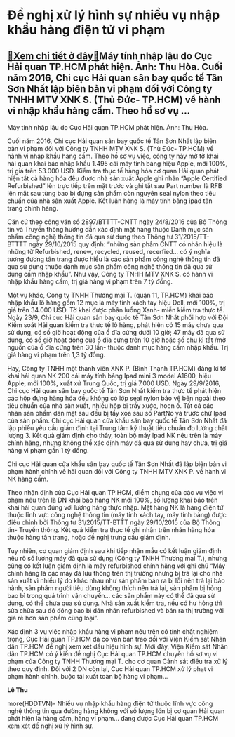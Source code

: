 Đề nghị xử lý hình sự nhiều vụ nhập khẩu hàng điện tử vi phạm
=============================================================

[:gift:Xem chi tiết ở đây:gift:](https://hddtvn.com/de-nghi-xu-ly-hinh-su-nhieu-vu-nhap-khau-hang-dien-tu-vi-pham/)Máy tính nhập lậu do Cục Hải quan TP.HCM phát hiện. Ảnh: Thu Hòa. Cuối năm 2016, Chi cục Hải quan sân bay quốc tế Tân Sơn Nhất lập biên bản vi phạm đối với Công ty TNHH MTV XNK S. (Thủ Đức- TP.HCM) về hành vi nhập khẩu hàng cấm. Theo hồ sơ vụ …
----------------------------------------------------------------------------------------------------------------------------------------------------------------------------------------------------------------------------------------------------







 






 Máy tính nhập lậu do Cục Hải quan TP.HCM phát hiện. Ảnh: Thu Hòa. 


Cuối năm 2016, Chi cục Hải quan sân bay quốc tế Tân Sơn Nhất lập biên bản vi phạm đối với Công ty TNHH MTV XNK S. (Thủ Đức- TP.HCM) về hành vi nhập khẩu hàng cấm. Theo hồ sơ vụ việc, công ty này mở tờ khai hải quan khai báo nhập khẩu 1.495 cái máy tính bảng hiệu Apple, mới 100%, trị giá trên 53.000 USD. Kiểm tra thực tế hàng hóa cơ quan Hải quan phát hiện tất cả hàng hóa đều được nhà sản xuất Apple ghi nhãn “Apple Certified Refurbished” lên trực tiếp trên mặt trước và ghi tắt sau Part number là RFB lên mặt sau từng bao bì đựng sản phẩm còn nguyên seal nylon theo tiêu chuẩn của nhà sản xuất Apple. Kết luận hàng là máy tính bảng ipad tân trang chính hãng. 


Căn cứ theo công văn số 2897/BTTTT-CNTT ngày 24/8/2016 của Bộ Thông tin và Truyền thông hướng dẫn xác định mặt hàng thuộc Danh mục sản phẩm công nghệ thông tin đã qua sử dụng theo Thông tư 31/2015/TT-BTTTT ngày 29/10/2015 quy định: “những sản phẩm CNTT có nhãn hiệu là những từ Refurbished, renew, recycled, reused, recerfied… có ý nghĩa tương đương tân trang được hiểu là các sản phẩm công nghệ thông tin đã qua sử dụng thuộc danh mục sản phẩm công nghệ thông tin đã qua sử dụng cấm nhập khẩu”. Như vậy, Công ty TNHH MTV XNK S. có hành vi nhập khẩu hàng cấm, trị giá hàng vi phạm trên 7 tỷ đồng. 


Một vụ khác, Công ty TNHH Thương mại T. (quận 11, TP.HCM) khai báo nhập khẩu lô hàng gồm 12 mục là máy tính xách tay hiệu Dell, mới 100%, trị giá trên 34.000 USD. Tờ khai được phân luồng Xanh- miễn kiểm tra thực tế. Ngày 23/9, Chi cục Hải quan sân bay quốc tế Tân Sơn Nhất phối hợp với Đội Kiểm soát Hải quan kiểm tra thực tế lô hàng, phát hiện có 15 máy chưa qua sử dụng, có số giờ hoạt động của ổ đĩa cứng dưới 10 giờ; 47 máy đã qua sử dụng, có số giờ hoạt động của ổ đĩa cứng trên 10 giờ hoặc số chu kì tắt /mở nguồn của ổ đĩa cứng trên 30 lần- thuộc danh mục hàng cấm nhập khẩu. Trị giá hàng vi phạm trên 1,3 tỷ đồng.


Hay, Công ty TNHH một thành viên XNK P. (Bình Thạnh TP.HCM) đăng kí tờ khai hải quan NK 200 cái máy tính bảng Ipad mini 3 model A1600, hiệu Apple, mới 100%, xuất xứ Trung Quốc, trị giá 7.000 USD. Ngày 29/9/2016, Chi cục Hải quan sân bay quốc tế Tân Sơn Nhất kiểm tra thực tế phát hiện các hộp đựng hàng hóa đều không có lớp seal nylon bảo vệ bên ngoài theo tiêu chuẩn của nhà sản xuất, nhiều hộp bị trầy xước, hoen ố. Tất cả các nhãn sản phẩm dán mặt sau đều bị tẩy xóa sau số PartNo và trước chữ Ipad của sản phẩm. Chi cục Hải quan cửa khẩu sân bay quốc tế Tân Sơn Nhất đã lập phiếu yêu cầu giám định tại Trung tâm kỹ thuật tiêu chuẩn đo lường chất lượng 3. Kết quả giám định cho thấy, toàn bộ máy Ipad NK nêu trên là máy chính hãng, nhưng không thể xác định máy đã qua sử dụng hay chưa, trị giá hàng vi phạm gần 1 tỷ đồng. 


Chi cục Hải quan cửa khẩu sân bay quốc tế Tân Sơn Nhất đã lập biên bản vi phạm hành chính về hải quan đối với Công ty TNHH MTV XNK P. về hành vi NK hàng cấm.


Theo nhận định của Cục Hải quan TP.HCM, điểm chung của các vụ việc vi phạm nêu trên là DN khai báo hàng NK mới 100%, số lượng khai báo trên khai hải quan đúng với lượng hàng thực nhập. Mặt hàng NK là hàng điện tử thuộc lĩnh vực công nghệ thông tin (máy tính xách tay, máy tính bảng) được điều chỉnh bởi Thông tư 31/2015/TT-BTTT ngày 29/10/2015 của Bộ Thông tin- Truyền thông. Kết quả kiểm tra thực tế ghi nhận trên nhãn hàng hóa thuộc hàng tân trang, hoặc đề nghị trưng cầu giám định. 


Tuy nhiên, cơ quan giám định sau khi tiếp nhận mẫu có kết luận giám định nêu rõ số lượng máy đã qua sử dụng (Công ty TNHH Thương mại T.), nhưng cũng có kết luận giám định là máy refurbished chính hãng với ghi chú “Máy chính hãng là các máy đã lưu thông trên thị trường nhưng bị trả lại cho nhà sản xuất vì nhiều lý do khác nhau như sản phẩm bán ra bị lỗi nên trả lại bảo hành, sản phẩm người tiêu dùng không thích nên trả lại, sản phẩm bị hỏng bao bì trong quá trình vận chuyển… các sản phẩm này có thể đã qua sử dụng, có thể chưa qua sử dụng. Nhà sản xuất kiểm tra, nếu có hư hỏng thì sửa chữa sau đó đóng bao bì dán nhãn refurbished và bán ra thị trường với giá rẻ hơn sản phẩm cùng loại”. 


Xác định 3 vụ việc nhập khẩu hàng vi phạm nêu trên có tính chất nghiệm trọng, Cục Hải quan TP.HCM đã có văn bản trao đổi với Viện Kiểm sát Nhân dân TP.HCM đề nghị xem xét dấu hiệu hình sự. Mới đây, Viện Kiểm sát Nhân dân TP.HCM có ý kiến đề nghị Cục Hải quan TP.HCM chuyển hồ sơ vụ vi phạm của Công ty TNHH Thương mại T. cho cơ quan Cảnh sát điều tra xử lý theo quy định. Đối với 2 DN còn lại, Cục Hải quan TP.HCM xử lý phạt vi phạm hành chính, buộc tái xuất toàn bộ hàng vi phạm…






**Lê Thu**



more(HDDTVN)- Nhiều vụ nhập khẩu hàng điện tử thuộc lĩnh vực công nghệ thông tin qua đường hàng không với số lượng lớn bị cơ quan Hải quan phát hiện là hàng cấm, hàng vi phạm… đang được Cục Hải quan TP.HCM xem xét đề nghị xử lý hình sự.

